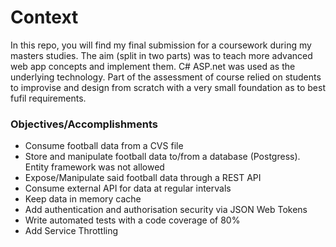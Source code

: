 # Context

In this repo, you will find my final submission for a coursework during my masters studies.
The aim (split in two parts) was to teach more advanced web app concepts
and implement them. C# ASP.net was used as the underlying technology.
Part of the assessment of course relied on students to improvise and design from 
scratch with a very small foundation as to best fufil requirements.  

### Objectives/Accomplishments

* Consume football data from a CVS file
* Store and manipulate football data to/from a database (Postgress). Entity framework was not allowed
* Expose/Manipulate said football data through a REST API
* Consume external API for data at regular intervals
* Keep data in memory cache
* Add authentication and authorisation security via JSON Web Tokens
* Write automated tests with a code coverage of 80%
* Add Service Throttling